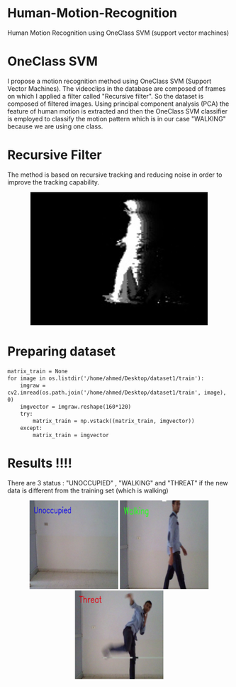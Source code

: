 # Human-Motion-Recognition
Human Motion Recognition using OneClass SVM (support vector machines)

# OneClass SVM

I propose a motion recognition method using OneClass SVM (Support Vector Machines). The videoclips in the database are composed of frames on which I applied a filter called "Recursive filter". So the dataset is composed of filtered images. Using principal component analysis (PCA) the feature of human motion is extracted and then the OneClass SVM classifier is employed to classify the motion pattern which is in our case "WALKING" because we are using one class.

# Recursive Filter

The method is based on recursive tracking and reducing noise in order to improve the tracking capability.

<p align="center">
  <img width="400" height="300" src="https://github.com/aoahmed/Human-Motion-Recognition/blob/master/dataset/train/weighted27.jpg?raw=true">
</p>

# Preparing dataset

```
matrix_train = None
for image in os.listdir('/home/ahmed/Desktop/dataset1/train'):
    imgraw = cv2.imread(os.path.join('/home/ahmed/Desktop/dataset1/train', image), 0)
    imgvector = imgraw.reshape(160*120)
    try:
        matrix_train = np.vstack((matrix_train, imgvector))
    except:
        matrix_train = imgvector
```
# Results !!!!

There are 3 status : "UNOCCUPIED" , "WALKING" and "THREAT" if the new data is different from the training set (which is walking)

<p align="center">
  <img width="200" height="200" src="https://github.com/aoahmed/Human-Motion-Recognition/blob/master/dataset/unoccupied.PNG?raw=true">
  <img width="200" height="200" src="https://github.com/aoahmed/Human-Motion-Recognition/blob/master/dataset/walking.PNG?raw=true">
  <img width="200" height="200" src="https://github.com/aoahmed/Human-Motion-Recognition/blob/master/dataset/threat.PNG?raw=true">
</p>
